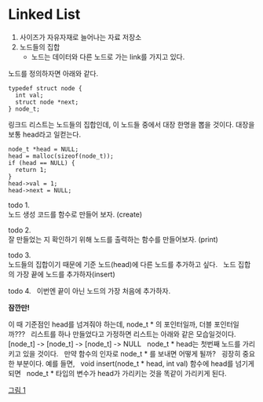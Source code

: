 # Linked List

1. 사이즈가 자유자재로 늘어나는 자료 저장소
2. 노드들의 집합
    * 노드는 데이터와 다른 노드로 가는 link를 가지고 있다.

노드를 정의하자면 아래와 같다.  
```
typedef struct node {
  int val;
  struct node *next;
} node_t;
```
링크드 리스트는 노드들의 집합인데, 이 노드들 중에서 대장 한명을 뽑을 것이다.
대장을 보통 head라고 일컫는다.
```
node_t *head = NULL;
head = malloc(sizeof(node_t));
if (head == NULL) {
  return 1;
}
head->val = 1;
head->next = NULL;
```
todo 1.  
노드 생성 코드를 함수로 만들어 보자. (create)  

todo 2.  
잘 만들었는 지 확인하기 위해 노드를 출력하는 함수를 만들어보자. (print)

todo 3.  
노드들의 집합이기 때문에 기준 노드(head)에 다른 노드를 추가하고 싶다.  
노드 집합의 가장 끝에 노드를 추가하자(insert)

todo 4.  
이번엔 끝이 아닌 노드의 가장 처음에 추가하자.  

**잠깐만!**    

이 때 기준점인 head를 넘겨줘야 하는데, node_t * 의 포인터일까, 더블 포인터일까???   
리스트를 하나 만들었다고 가정하면 리스트는 아래와 같은 모습일것이다.  
[node_t] -> [node_t] -> [node_t] -> NULL  
node_t * head는 첫번째 노드를 가리키고 있을 것이다.  
만약 함수의 인자로 node_t * 를 보내면 어떻게 될까?  
굉장히 중요한 부분이다. 예를 들면,  
void insert(node_t * head, int val) 함수에 head를 넘기게 되면  
node_t * 타입의 변수가 head가 가리키는 것을 똑같이 가리키게 된다.

[그림 1](./linkedlist_1.png)









